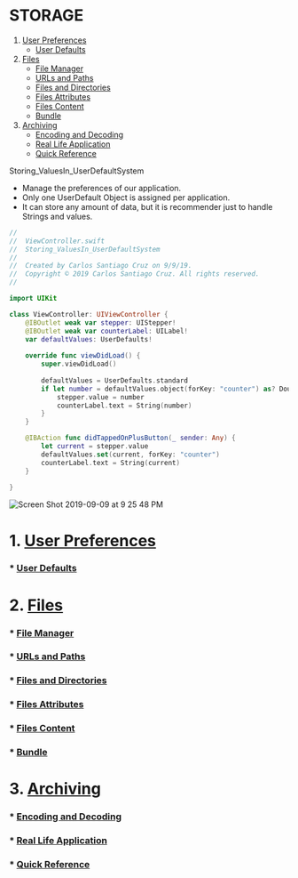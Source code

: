 # STORAGE

1. [User Preferences]()
    * [User Defaults]()
2. [Files]()
    * [File Manager]()
    * [URLs and Paths]()
    * [Files and Directories]()
    * [Files Attributes]()
    * [Files Content]()
    * [Bundle]()
3. [Archiving]()
    * [Encoding and Decoding]()
    * [Real Life Application]()
    * [Quick Reference]()
    

Storing_ValuesIn_UserDefaultSystem

- Manage the preferences of our application.
- Only one UserDefault Object is assigned per application.
- It can store any amount of data, but it is recommender just to handle Strings and values.

``` swift
//
//  ViewController.swift
//  Storing_ValuesIn_UserDefaultSystem
//
//  Created by Carlos Santiago Cruz on 9/9/19.
//  Copyright © 2019 Carlos Santiago Cruz. All rights reserved.
//

import UIKit

class ViewController: UIViewController {
    @IBOutlet weak var stepper: UIStepper!
    @IBOutlet weak var counterLabel: UILabel!
    var defaultValues: UserDefaults!
    
    override func viewDidLoad() {
        super.viewDidLoad()
        
        defaultValues = UserDefaults.standard
        if let number = defaultValues.object(forKey: "counter") as? Double {
            stepper.value = number
            counterLabel.text = String(number)
        }
    }

    @IBAction func didTappedOnPlusButton(_ sender: Any) {
        let current = stepper.value
        defaultValues.set(current, forKey: "counter")
        counterLabel.text = String(current)
    }
    
}
```

![Screen Shot 2019-09-09 at 9 25 48 PM](https://user-images.githubusercontent.com/24994818/64579401-6a894d80-d348-11e9-864f-d992c28dae59.png)

# 1. [User Preferences]()
###    * [User Defaults]()
# 2. [Files]()
###    * [File Manager]()
###    * [URLs and Paths]()
###    * [Files and Directories]()
###    * [Files Attributes]()
###    * [Files Content]()
###    * [Bundle]()
# 3. [Archiving]()
###    * [Encoding and Decoding]()
###    * [Real Life Application]()
###    * [Quick Reference]()
